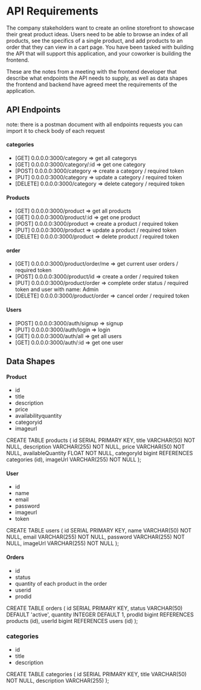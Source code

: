 # API Requirements

The company stakeholders want to create an online storefront to showcase their great product ideas. Users need to be able to browse an index of all products, see the specifics of a single product, and add products to an order that they can view in a cart page. You have been tasked with building the API that will support this application, and your coworker is building the frontend.

These are the notes from a meeting with the frontend developer that describe what endpoints the API needs to supply, as well as data shapes the frontend and backend have agreed meet the requirements of the application.

## API Endpoints

note: there is a postman document with all endpoints requests you can import it to check body of each request

#### categories

- [GET] 0.0.0.0:3000/category => get all categorys
- [GET] 0.0.0.0:3000/category/:id => get one category
- [POST] 0.0.0.0:3000/category => create a category / required token
- [PUT] 0.0.0.0:3000/category => update a category / required token
- [DELETE] 0.0.0.0:3000/category => delete category / required token

#### Products

- [GET] 0.0.0.0:3000/product => get all products
- [GET] 0.0.0.0:3000/product/:id => get one product
- [POST] 0.0.0.0:3000/product => create a product / required token
- [PUT] 0.0.0.0:3000/product => update a product / required token
- [DELETE] 0.0.0.0:3000/product => delete product / required token

#### order

- [GET] 0.0.0.0:3000/product/order/me => get current user orders / required token
- [POST] 0.0.0.0:3000/product/id => create a order / required token
- [PUT] 0.0.0.0:3000/product/order => complete order status / required token and user with name: Admin
- [DELETE] 0.0.0.0:3000/product/order => cancel order / required token

#### Users

- [POST] 0.0.0.0:3000/auth/signup => signup
- [PUT] 0.0.0.0:3000/auth/login => login
- [GET] 0.0.0.0:3000/auth/all => get all users
- [GET] 0.0.0.0:3000/auth/:id => get one user

## Data Shapes

#### Product

- id
- title
- description
- price
- availabilityquantity
- categoryid
- imageurl

CREATE TABLE products (
id SERIAL PRIMARY KEY,
title VARCHAR(50) NOT NULL,
description VARCHAR(255) NOT NULL,
price VARCHAR(50) NOT NULL,
availableQuantity FLOAT NOT NULL,
categoryId bigint REFERENCES categories (id),
imageUrl VARCHAR(255) NOT NULL
);

#### User

- id
- name
- email
- password
- imageurl
- token

CREATE TABLE users (
id SERIAL PRIMARY KEY,
name VARCHAR(50) NOT NULL,
email VARCHAR(255) NOT NULL,
password VARCHAR(255) NOT NULL,
imageUrl VARCHAR(255) NOT NULL
);

#### Orders

- id
- status
- quantity of each product in the order
- userid
- prodid

CREATE TABLE orders (
id SERIAL PRIMARY KEY,
status VARCHAR(50) DEFAULT 'active',
quantity INTEGER DEFAULT 1,
prodId bigint REFERENCES products (id),
userId bigint REFERENCES users (id)
);

### categories

- id
- title
- description

CREATE TABLE categories (
id SERIAL PRIMARY KEY,
title VARCHAR(50) NOT NULL,
description VARCHAR(255)
);
